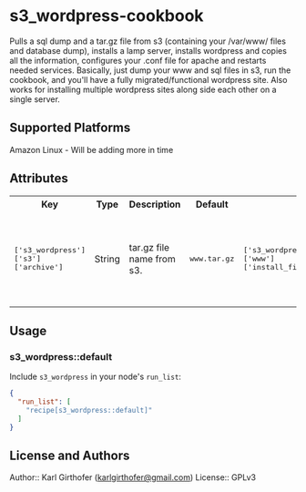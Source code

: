 # s3_wordpress-cookbook

Pulls a sql dump and a tar.gz file from s3 (containing your /var/www/ files and database dump), installs a lamp server, installs wordpress and copies all the information, configures your .conf file for apache and restarts needed services. Basically, just dump your www and sql files in s3, run the cookbook, and you'll have a fully migrated/functional wordpress site. Also works for installing multiple wordpress sites along side each other on a single server.

## Supported Platforms

Amazon Linux - Will be adding more in time

## Attributes
<table>
  <tr>
    <th>Key</th>
    <th>Type</th>
    <th>Description</th>
    <th>Default</th>
  </tr>
  <tr>
    <td><tt>['s3_wordpress']['s3']['archive']</tt></td>
    <td>String</td>
    <td>tar.gz file name from s3.</td>
    <td><tt>www.tar.gz</tt></td>
    <td><tt>['s3_wordpress']['www']['install_files']</tt></td>
    <td>Boolean</td>
    <td>bool to pull new files from s3.</td>
    <td><tt>true</tt></td>
    <td><tt>['s3_wordpress']['site']</tt></td>
    <td>String</td>
    <td>name of s3_wordpress site (also names directories).</td>
    <td><tt>test</tt></td>
    <td><tt>['s3_wordpress']['s3']['bucket']</tt></td>
    <td>String</td>
    <td>name of base s3 bucket.</td>
    <td><tt>will error. CHANGE REQUIRED</tt></td>
    <td><tt>['s3_wordpress']['s3']['local_www_file']</tt></td>
    <td>String</td>
    <td>local file location.</td>
    <td><tt>s to /var/www/html/$site/$archive</tt></td>
    <td><tt>['s3_wordpress']['sql']['import_sql']</tt></td>
    <td>Boolean</td>
    <td>bool to import new sql dump from s3.</td>
    <td><tt>true</tt></td>
    <td><tt>['s3_wordpress']['sql']['database']</tt></td>
    <td>Stromg</td>
    <td>name of database in mysql.</td>
    <td><tt>test</tt></td>
    <td><tt>['s3_wordpress']['sql']['database_file']</tt></td>
    <td>String</td>
    <td>name of database file.</td>
    <td><tt>test.sql</tt></td>
    <td><tt>['s3_wordpress']['sql']['database_host']</tt></td>
    <td>String</td>
    <td>name of database host (for wp-config.php).</td>
    <td><tt>localhost</tt></td>
    <td><tt>['s3_wordpress']['vhost']['server_admin']</tt></td>
    <td>String</td>
    <td>name of server admin for vhost.</td>
    <td><tt>root@localhost</tt></td>
    <td><tt>['s3_wordpress']['vhost']['server_name']</tt></td>
    <td>String</td>
    <td>apache server name.</td>
    <td><tt>test.com</tt></td>
    <td><tt>['s3_wordpress']['vhost']['server_alias']</tt></td>
    <td>String</td>
    <td>apache server alias.</td>
    <td><tt>www.test.com</tt></td>
  </tr>
</table>

## Usage

### s3_wordpress::default

Include `s3_wordpress` in your node's `run_list`:

```json
{
  "run_list": [
    "recipe[s3_wordpress::default]"
  ]
}
```

## License and Authors

Author:: Karl Girthofer (karlgirthofer@gmail.com)
License:: GPLv3
